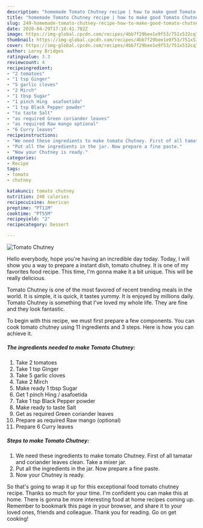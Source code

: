 ```yaml
---
description: "homemade Tomato Chutney recipe | how to make good Tomato Chutney"
title: "homemade Tomato Chutney recipe | how to make good Tomato Chutney"
slug: 249-homemade-tomato-chutney-recipe-how-to-make-good-tomato-chutney
date: 2020-04-29T17:10:41.702Z
image: https://img-global.cpcdn.com/recipes/4bb7f29bee1e9f53/751x532cq70/tomato-chutney-recipe-main-photo.jpg
thumbnail: https://img-global.cpcdn.com/recipes/4bb7f29bee1e9f53/751x532cq70/tomato-chutney-recipe-main-photo.jpg
cover: https://img-global.cpcdn.com/recipes/4bb7f29bee1e9f53/751x532cq70/tomato-chutney-recipe-main-photo.jpg
author: Leroy Bridges
ratingvalue: 3.3
reviewcount: 4
recipeingredient:
- "2 tomatoes"
- "1 tsp Ginger"
- "5 garlic cloves"
- "2 Mirch"
- "1 tbsp Sugar"
- "1 pinch Hing  asafoetida"
- "1 tsp Black Pepper powder"
- "to taste Salt"
- "as required Green coriander leaves"
- "as required Raw mango optional"
- "6 Curry leaves"
recipeinstructions:
- "We need these ingredients to make tomato Chutney. First of all tamatar and coriander leaves clean. Take a mixer jar."
- "Put all the ingredients in the jar. Now prepare a fine paste."
- "Now your Chutney is ready."
categories:
- Recipe
tags:
- tomato
- chutney

katakunci: tomato chutney 
nutrition: 240 calories
recipecuisine: American
preptime: "PT11M"
cooktime: "PT55M"
recipeyield: "2"
recipecategory: Dessert

---
```



![Tomato Chutney](https://img-global.cpcdn.com/recipes/4bb7f29bee1e9f53/751x532cq70/tomato-chutney-recipe-main-photo.jpg)

Hello everybody, hope you're having an incredible day today. Today, I will show you a way to prepare a instant dish, tomato chutney. It is one of my favorites food recipe. This time, I'm gonna make it a bit unique. This will be really delicious.



Tomato Chutney is one of the most favored of recent trending meals in the world. It is simple, it is quick, it tastes yummy. It is enjoyed by millions daily. Tomato Chutney is something that I've loved my whole life. They are fine and they look fantastic.


To begin with this recipe, we must first prepare a few components. You can cook tomato chutney using 11 ingredients and 3 steps. Here is how you can achieve it.

<!--inarticleads1-->

##### The ingredients needed to make Tomato Chutney:

1. Take 2 tomatoes
1. Take 1 tsp Ginger
1. Take 5 garlic cloves
1. Take 2 Mirch
1. Make ready 1 tbsp Sugar
1. Get 1 pinch Hing / asafoetida
1. Take 1 tsp Black Pepper powder
1. Make ready to taste Salt
1. Get as required Green coriander leaves
1. Prepare as required Raw mango (optional)
1. Prepare 6 Curry leaves




<!--inarticleads2-->

##### Steps to make Tomato Chutney:

1. We need these ingredients to make tomato Chutney. First of all tamatar and coriander leaves clean. Take a mixer jar.
1. Put all the ingredients in the jar. Now prepare a fine paste.
1. Now your Chutney is ready.




So that's going to wrap it up for this exceptional food tomato chutney recipe. Thanks so much for your time. I'm confident you can make this at home. There is gonna be more interesting food at home recipes coming up. Remember to bookmark this page in your browser, and share it to your loved ones, friends and colleague. Thank you for reading. Go on get cooking!
